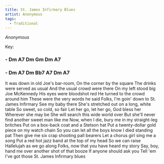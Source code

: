```yaml
---
title: St. James Infirmary Blues
artist: Anonymous
tags: 
  - Traditional
---
```

*Anonymous*

Key: 
### - Dm A7 Dm Gm Dm A7
### - Dm A7 Dm Bb7 A7 Dm A7

It was down in old Joe's bar-room, On the corner by the square
The drinks were served as usual And the usual crowd were there
On my left stood big Joe McKennedy His eyes were bloodshot red
He turned to the crowd around him These were the very words he said
Folks, I'm goin' down to St. James Infirmary See my baby there
She's stretched out on a long, white table So sweet, so cold, so fair
Let her go, let her go, God bless her Wherever she may be
She will search this wide world over But she'll never find another sweet man like me
Now, when I die, bury me in my straight-leg britches
Put on a box-back coat and a Stetson hat
Put a twenty-dollar gold piece on my watch chain
So you can let all the boys know I died standing pat
Then give me six crap shooting pall bearers
Let a chorus girl sing me a song
Put a red hot jazz band at the top of my head
So we can raise Hallelujah as we go along
Folks, now that you have heard my story
Say, boy, hand me over another shot of that booze
If anyone should ask you
Tell 'em I've got those St. James Infirmary blues
